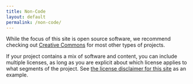 ```yaml
---
title: Non-Code
layout: default
permalink: /non-code/
---
```


While the focus of this site is open source software, we recommend checking out [Creative Commons](http://creativecommons.org/choose/) for most other types of projects.

If your project contains a mix of software and content, you can include multiple licenses, as long as you are explicit about which license applies to what segments of the project.  See [the license disclaimer for this site](https://github.com/github/choosealicense.com#license) as an example.

